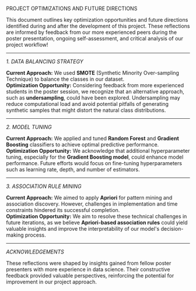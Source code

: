 PROJECT OPTIMIZATIONS AND FUTURE DIRECTIONS

This document outlines key optimization opportunities and future directions identified during and after the development of this project. These reflections are informed by feedback from our more experienced peers during the poster presentation, ongoing self-assessment, and critical analysis of our project workflow! 

---

*1. DATA BALANCING STRATEGY*

**Current Approach:** We used **SMOTE** (Synthetic Minority Over-sampling Technique) to balance the classes in our dataset.  
**Optimization Opportunity:** Considering feedback from more experienced students in the poster session, we recognize that an alternative approach, such as **undersampling**, could have been explored. Undersampling may reduce computational load and avoid potential pitfalls of generating synthetic samples that might distort the natural class distributions.

---

*2. MODEL TUNING*

**Current Approach:** We applied and tuned **Random Forest** and **Gradient Boosting** classifiers to achieve optimal predictive performance.  
**Optimization Opportunity:** We acknowledge that additional hyperparameter tuning, especially for the **Gradient Boosting model**, could enhance model performance. Future efforts would focus on fine-tuning hyperparameters such as learning rate, depth, and number of estimators.

---

*3. ASSOCIATION RULE MINING*

**Current Approach:** We aimed to apply **Apriori** for pattern mining and association discovery. However, challenges in implementation and time constraints hindered its successful completion.  
**Optimization Opportunity:** We aim to resolve these technical challenges in future iterations, as we believe **Apriori-based association rules** could yield valuable insights and improve the interpretability of our model's decision-making process.

---

*ACKNOWLEDGEMENTS*

These reflections were shaped by insights gained from fellow poster presenters with more experience in data science. Their constructive feedback provided valuable perspectives, reinforcing the potential for improvement in our project approach.
